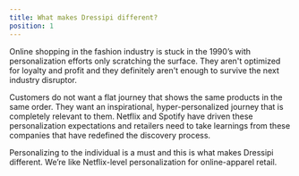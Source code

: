 ```yaml
---
title: What makes Dressipi different?
position: 1
---
```

Online shopping in the fashion industry is stuck in the 1990’s with personalization efforts only scratching the surface. They aren't optimized for loyalty and profit and they definitely aren't enough to survive the next industry disruptor.

Customers do not want a flat journey that shows the same products in the same order. They want an inspirational, hyper-personalized journey that is completely relevant to them. Netflix and Spotify have driven these personalization expectations and retailers need to take learnings from these companies that have redefined the discovery process.

Personalizing to the individual is a must and this is what makes Dressipi different. We’re like Netflix-level personalization for online-apparel retail.
